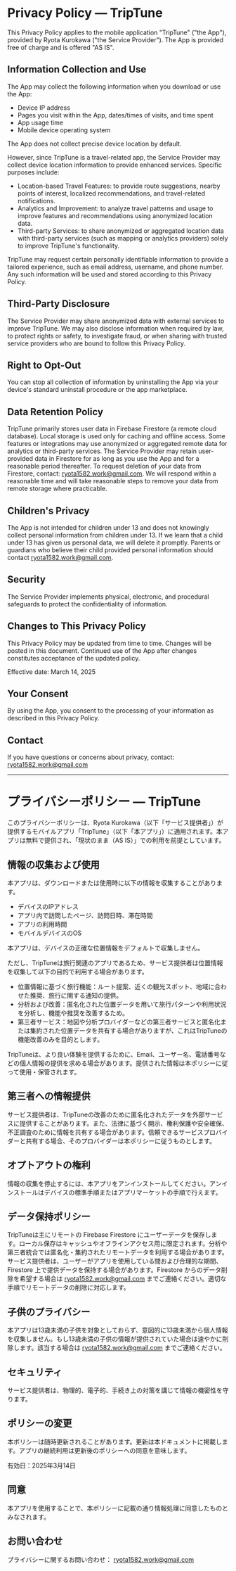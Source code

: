 # Privacy Policy — TripTune

This Privacy Policy applies to the mobile application "TripTune" ("the App"), provided by Ryota Kurokawa ("the Service Provider"). The App is provided free of charge and is offered "AS IS".

## Information Collection and Use

The App may collect the following information when you download or use the App:

- Device IP address
- Pages you visit within the App, dates/times of visits, and time spent
- App usage time
- Mobile device operating system

The App does not collect precise device location by default.

However, since TripTune is a travel-related app, the Service Provider may collect device location information to provide enhanced services. Specific purposes include:

- Location-based Travel Features: to provide route suggestions, nearby points of interest, localized recommendations, and travel-related notifications.
- Analytics and Improvement: to analyze travel patterns and usage to improve features and recommendations using anonymized location data.
- Third-party Services: to share anonymized or aggregated location data with third-party services (such as mapping or analytics providers) solely to improve TripTune's functionality.

TripTune may request certain personally identifiable information to provide a tailored experience, such as email address, username, and phone number. Any such information will be used and stored according to this Privacy Policy.

## Third-Party Disclosure

The Service Provider may share anonymized data with external services to improve TripTune. We may also disclose information when required by law, to protect rights or safety, to investigate fraud, or when sharing with trusted service providers who are bound to follow this Privacy Policy.

## Right to Opt-Out

You can stop all collection of information by uninstalling the App via your device's standard uninstall procedure or the app marketplace.

## Data Retention Policy

TripTune primarily stores user data in Firebase Firestore (a remote cloud database). Local storage is used only for caching and offline access. Some features or integrations may use anonymized or aggregated remote data for analytics or third-party services. The Service Provider may retain user-provided data in Firestore for as long as you use the App and for a reasonable period thereafter. To request deletion of your data from Firestore, contact: ryota1582.work@gmail.com. We will respond within a reasonable time and will take reasonable steps to remove your data from remote storage where practicable.

## Children's Privacy

The App is not intended for children under 13 and does not knowingly collect personal information from children under 13. If we learn that a child under 13 has given us personal data, we will delete it promptly. Parents or guardians who believe their child provided personal information should contact ryota1582.work@gmail.com.

## Security

The Service Provider implements physical, electronic, and procedural safeguards to protect the confidentiality of information.

## Changes to This Privacy Policy

This Privacy Policy may be updated from time to time. Changes will be posted in this document. Continued use of the App after changes constitutes acceptance of the updated policy.

Effective date: March 14, 2025

## Your Consent

By using the App, you consent to the processing of your information as described in this Privacy Policy.

## Contact

If you have questions or concerns about privacy, contact: ryota1582.work@gmail.com

---

# プライバシーポリシー — TripTune

このプライバシーポリシーは、Ryota Kurokawa（以下「サービス提供者」）が提供するモバイルアプリ「TripTune」（以下「本アプリ」）に適用されます。本アプリは無料で提供され、「現状のまま（AS IS）」での利用を前提としています。

## 情報の収集および使用

本アプリは、ダウンロードまたは使用時に以下の情報を収集することがあります。

- デバイスのIPアドレス
- アプリ内で訪問したページ、訪問日時、滞在時間
- アプリの利用時間
- モバイルデバイスのOS

本アプリは、デバイスの正確な位置情報をデフォルトで収集しません。

ただし、TripTuneは旅行関連のアプリであるため、サービス提供者は位置情報を収集して以下の目的で利用する場合があります。

- 位置情報に基づく旅行機能：ルート提案、近くの観光スポット、地域に合わせた推奨、旅行に関する通知の提供。
- 分析および改善：匿名化された位置データを用いて旅行パターンや利用状況を分析し、機能や推奨を改善するため。
- 第三者サービス：地図や分析プロバイダーなどの第三者サービスと匿名化または集約された位置データを共有する場合がありますが、これはTripTuneの機能改善のみを目的とします。

TripTuneは、より良い体験を提供するために、Email、ユーザー名、電話番号などの個人情報の提供を求める場合があります。提供された情報は本ポリシーに従って使用・保管されます。

## 第三者への情報提供

サービス提供者は、TripTuneの改善のために匿名化されたデータを外部サービスに提供することがあります。また、法律に基づく開示、権利保護や安全確保、不正調査のために情報を共有する場合があります。信頼できるサービスプロバイダーと共有する場合、そのプロバイダーは本ポリシーに従うものとします。

## オプトアウトの権利

情報の収集を停止するには、本アプリをアンインストールしてください。アンインストールはデバイスの標準手順またはアプリマーケットの手順で行えます。

## データ保持ポリシー

TripTuneは主にリモートの Firebase Firestore にユーザーデータを保存します。ローカル保存はキャッシュやオフラインアクセス用に限定されます。分析や第三者統合では匿名化・集約されたリモートデータを利用する場合があります。サービス提供者は、ユーザーがアプリを使用している間および合理的な期間、Firestore 上で提供データを保持する場合があります。Firestore からのデータ削除を希望する場合は ryota1582.work@gmail.com までご連絡ください。適切な手順でリモートデータの削除に対応します。

## 子供のプライバシー

本アプリは13歳未満の子供を対象としておらず、意図的に13歳未満から個人情報を収集しません。もし13歳未満の子供の情報が提供されていた場合は速やかに削除します。該当する場合は ryota1582.work@gmail.com までご連絡ください。

## セキュリティ

サービス提供者は、物理的、電子的、手続き上の対策を講じて情報の機密性を守ります。

## ポリシーの変更

本ポリシーは随時更新されることがあります。更新は本ドキュメントに掲載します。アプリの継続利用は更新後のポリシーへの同意を意味します。

有効日：2025年3月14日

## 同意

本アプリを使用することで、本ポリシーに記載の通り情報処理に同意したものとみなされます。

## お問い合わせ

プライバシーに関するお問い合わせ： ryota1582.work@gmail.com
